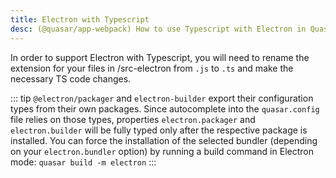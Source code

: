 ```yaml
---
title: Electron with Typescript
desc: (@quasar/app-webpack) How to use Typescript with Electron in Quasar
---
```


In order to support Electron with Typescript, you will need to rename the extension for your files in /src-electron from `.js` to `.ts` and make the necessary TS code changes.

::: tip
`@electron/packager` and `electron-builder` export their configuration types from their own packages.
Since autocomplete into the `quasar.config` file relies on those types, properties `electron.packager` and `electron.builder` will be fully typed only after the respective package is installed.
You can force the installation of the selected bundler (depending on your `electron.bundler` option) by running a build command in Electron mode: `quasar build -m electron`
:::
